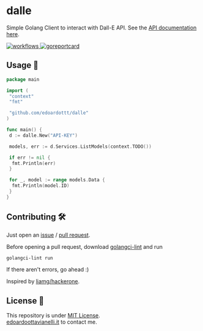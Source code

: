 # dalle

Simple Golang Client to interact with Dall-E API. See the [API documentation here](https://beta.openai.com/docs/api-reference).

<a href="https://github.com/edoardottt/dalle/actions">
    <img src="https://github.com/edoardottt/dalle/actions/workflows/go.yml/badge.svg" alt="workflows" />
</a>
<a href="https://goreportcard.com/report/github.com/edoardottt/dalle">
    <img src="https://goreportcard.com/badge/github.com/edoardottt/dalle" alt="goreportcard" />
</a>

Usage 🚀
-------

```Go
package main

import (
 "context"
 "fmt"

 "github.com/edoardottt/dalle"
)

func main() {
 d := dalle.New("API-KEY")

 models, err := d.Services.ListModels(context.TODO())

 if err != nil {
  fmt.Println(err)
 }

 for _, model := range models.Data {
  fmt.Println(model.ID)
 }
}

```

Contributing 🛠
-------

Just open an [issue](https://github.com/edoardottt/dalle/issues) / [pull request](https://github.com/edoardottt/dalle/pulls).

Before opening a pull request, download [golangci-lint](https://golangci-lint.run/usage/install/) and run

```bash
golangci-lint run
```

If there aren't errors, go ahead :)

Inspired by [liamg/hackerone](https://github.com/liamg/hackerone).

License 📝
-------

This repository is under [MIT License](https://github.com/edoardottt/dalle/blob/main/LICENSE).  
[edoardoottavianelli.it](https://www.edoardoottavianelli.it) to contact me.
